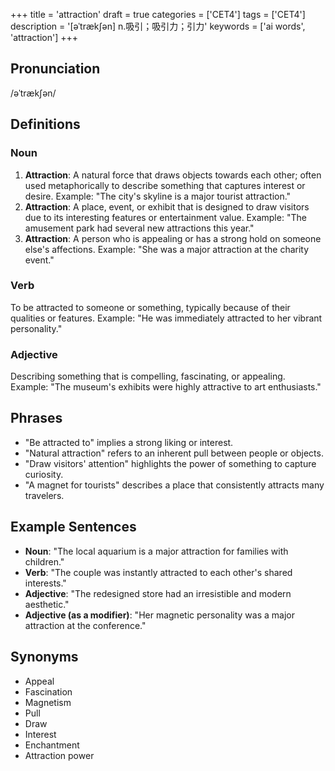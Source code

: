+++
title = 'attraction'
draft = true
categories = ['CET4']
tags = ['CET4']
description = '[əˈtræk∫ən] n.吸引；吸引力；引力'
keywords = ['ai words', 'attraction']
+++

## Pronunciation
/əˈtrækʃən/

## Definitions
### Noun
1. **Attraction**: A natural force that draws objects towards each other; often used metaphorically to describe something that captures interest or desire. Example: "The city's skyline is a major tourist attraction."
2. **Attraction**: A place, event, or exhibit that is designed to draw visitors due to its interesting features or entertainment value. Example: "The amusement park had several new attractions this year."
3. **Attraction**: A person who is appealing or has a strong hold on someone else's affections. Example: "She was a major attraction at the charity event."

### Verb
To be attracted to someone or something, typically because of their qualities or features. Example: "He was immediately attracted to her vibrant personality."

### Adjective
Describing something that is compelling, fascinating, or appealing. Example: "The museum's exhibits were highly attractive to art enthusiasts."

## Phrases
- "Be attracted to" implies a strong liking or interest.
- "Natural attraction" refers to an inherent pull between people or objects.
- "Draw visitors' attention" highlights the power of something to capture curiosity.
- "A magnet for tourists" describes a place that consistently attracts many travelers.

## Example Sentences
- **Noun**: "The local aquarium is a major attraction for families with children."
- **Verb**: "The couple was instantly attracted to each other's shared interests."
- **Adjective**: "The redesigned store had an irresistible and modern aesthetic."
- **Adjective (as a modifier)**: "Her magnetic personality was a major attraction at the conference."

## Synonyms
- Appeal
- Fascination
- Magnetism
- Pull
- Draw
- Interest
- Enchantment
- Attraction power
